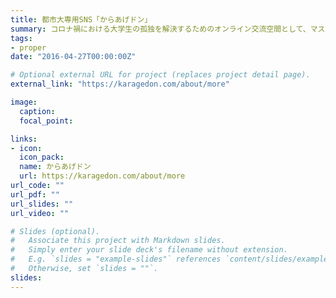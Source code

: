 ```yaml
---
title: 都市大専用SNS「からあげドン」
summary: コロナ禍における大学生の孤独を解決するためのオンライン交流空間として、マストドンインスタンスを設置・運営 
tags:
- proper
date: "2016-04-27T00:00:00Z"

# Optional external URL for project (replaces project detail page).
external_link: "https://karagedon.com/about/more"

image:
  caption: 
  focal_point: 

links:
- icon: 
  icon_pack: 
  name: からあげドン
  url: https://karagedon.com/about/more
url_code: ""
url_pdf: ""
url_slides: ""
url_video: ""

# Slides (optional).
#   Associate this project with Markdown slides.
#   Simply enter your slide deck's filename without extension.
#   E.g. `slides = "example-slides"` references `content/slides/example-slides.md`.
#   Otherwise, set `slides = ""`.
slides: 
---
```

